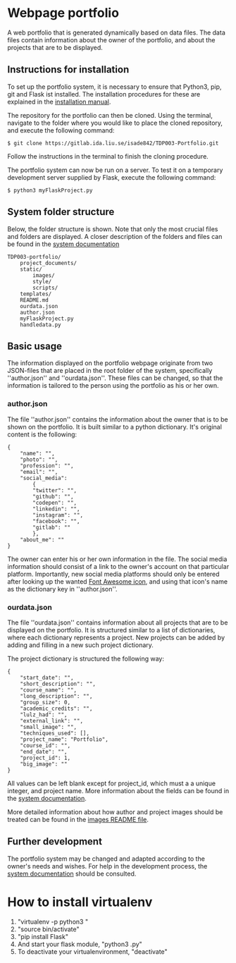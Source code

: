 # Webpage portfolio

A web portfolio that is generated dynamically based on data files. The data files contain information about the owner of the portfolio, and about the projects that are to be displayed.

## Instructions for installation
To set up the portfolio system, it is necessary to ensure that Python3, pip, git and Flask ist installed. The installation procedures for these are explained in the [installation manual](project_documents/ind_installationsmanual/ind_installationsmanual.tex). 

The repository for the portfolio can then be cloned. Using the terminal, navigate to the folder where you would like to place the cloned repository, and execute the following command:

```
$ git clone https://gitlab.ida.liu.se/isade842/TDP003-Portfolio.git
```

Follow the instructions in the terminal to finish the cloning procedure.

The portfolio system can now be run on a server. To test it on a temporary development server supplied by Flask, execute the following command:

```
$ python3 myFlaskProject.py
```

## System folder structure
Below, the folder structure is shown. Note that only the most crucial files and folders are displayed. A closer description of the folders and files can be found in the [system documentation](project_documents/systemdokumentation/systemdokumentation.tex)

```
TDP003-portfolio/
    project_documents/
    static/
        images/
        style/
        scripts/
    templates/
    README.md
    ourdata.json
    author.json
    myFlaskProject.py
    handledata.py
```

## Basic usage
The information displayed on the portfolio webpage originate from two JSON-files that are placed in the root folder of the system, specifically ''author.json'' and ''ourdata.json''. These files can be changed, so that the information is tailored to the person using the portfolio as his or her own.

### author.json
The file ''author.json'' contains the information about the owner that is to be shown on the portfolio. It is built similar to a python dictionary. It's original content is the following:

```
{
    "name": "",
    "photo": "",
    "profession": "",
    "email": "",
    "social_media":
        {
        "twitter": "",
        "github": "",
        "codepen": "",
        "linkedin": "",
        "instagram": "",
        "facebook": "",
        "gitlab": ""
        },
    "about_me": ""
}
```

The owner can enter his or her own information in the file. The social media information should consist of a link to the owner's account on that particular platform. Importantly, new social media platforms should only be entered after looking up the wanted [Font Awesome icon](http://fontawesome.io/icons/), and using that icon's name as the dictionary key in ''author.json''.

### ourdata.json
The file ''ourdata.json'' contains information about all projects that are to be displayed on the portfolio. It is structured similar to a list of dictionaries, where each dictionary represents a project. New projects can be added by adding and filling in a new such project dictionary.

The project dictionary is structured the following way:

```
{
    "start_date": "",
    "short_description": "",
    "course_name": "",
    "long_description": "",
    "group_size": 0,
    "academic_credits": "",
    "lulz_had": "",
    "external_link": "",
    "small_image": "",
    "techniques_used": [],
    "project_name": "Portfolio",
    "course_id": "",
    "end_date": "",
    "project_id": 1,
    "big_image": ""
}
```

All values can be left blank except for project_id, which must a a unique integer, and project name. More information about the fields can be found in the [system documentation](project_documents/systemdokumentation/systemdokumentation.tex).

More detailed information about how author and project images should be treated can be found in the [images README file](static/images/README.txt).
 
## Further development
The portfolio system may be changed and adapted according to the owner's needs and wishes. For help in the development process, the [system documentation](project_documents/systemdokumentation/systemdokumentation.tex) should be consulted.



# How to install virtualenv
1. "virtualenv -p python3 <virtualenvname>"
2. "source bin/activate"
3. "pip install Flask"
4. And start your flask module, 
	"python3 <flaskmodule>.py"
5. To deactivate your virtualenvironment,
	"deactivate"
